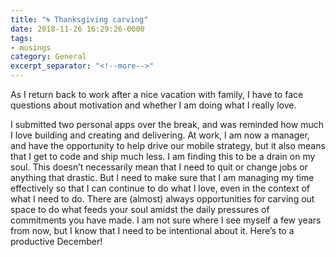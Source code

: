 ```yaml
---
title: "🌀 Thanksgiving carving"
date: 2018-11-26 16:29:26-0000
tags:
- musings
category: General
excerpt_separator: "<!--more-->"
---
```


As I return back to work after a nice vacation with family, I have to face questions about motivation and whether I am doing what I really love.

<!--more-->
I submitted two personal apps over the break, and was reminded how much I love building and creating and delivering. At work, I am now a manager, and have the opportunity to help drive our mobile strategy, but it also means that I get to code and ship much less. I am finding this to be a drain on my soul. This doesn’t necessarily mean that I need to quit or change jobs or anything that drastic. But I need to make sure that I am managing my time effectively so that I can continue to do what I love, even in the context of what I need to do. There are (almost) always opportunities for carving out space to do what feeds your soul amidst the daily pressures of commitments you have made. I am not sure where I see myself a few years from now, but I know that I need to be intentional about it. Here’s to a productive December!